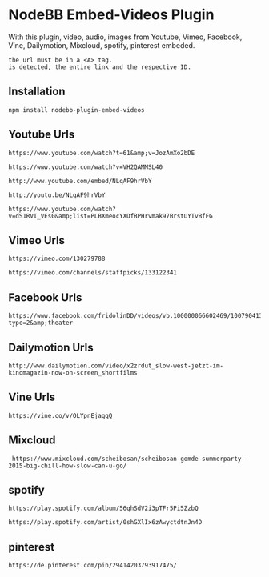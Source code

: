 # NodeBB Embed-Videos Plugin

With this plugin, video, audio, images from Youtube, Vimeo, Facebook, Vine, Dailymotion, Mixcloud, spotify, pinterest embeded.

    the url must be in a <A> tag.
    is detected, the entire link and the respective ID.


## Installation

    npm install nodebb-plugin-embed-videos
    
    
 
 ## Youtube Urls
 
    https://www.youtube.com/watch?t=61&amp;v=JozAmXo2bDE

    https://www.youtube.com/watch?v=VH2QAMMSL40

    http://www.youtube.com/embed/NLqAF9hrVbY

    http://youtu.be/NLqAF9hrVbY
 
    https://www.youtube.com/watch?v=dS1RVI_VEs0&amp;list=PLBXmeocYXDfBPHrvmak97BrstUYTvBfFG
    
    
 ## Vimeo Urls
    
    https://vimeo.com/130279788

    https://vimeo.com/channels/staffpicks/133122341
 
 
 
 ## Facebook Urls
 
    https://www.facebook.com/fridolinDD/videos/vb.100000066602469/1007904135888464/?type=2&amp;theater
    
    
 
 ## Dailymotion Urls
 
    http://www.dailymotion.com/video/x2zrdut_slow-west-jetzt-im-kinomagazin-now-on-screen_shortfilms
    
 
 
 ## Vine Urls
    
    https://vine.co/v/OLYpnEjagqQ
    
    
    
 ## Mixcloud
     
     https://www.mixcloud.com/scheibosan/scheibosan-gomde-summerparty-2015-big-chill-how-slow-can-u-go/
     
     
     
 ## spotify
 
    https://play.spotify.com/album/56qhSdV2i3pTFr5Pi5ZzbQ

    https://play.spotify.com/artist/0shGXlIx6zAwyctdtnJn4D
 
 
 
 ## pinterest
    
    https://de.pinterest.com/pin/29414203793917475/
    
    
